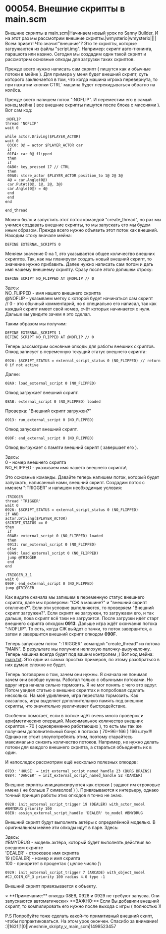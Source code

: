 # 00054. Внешние скрипты в main.scm

Внешние скрипты в main.scm|Начинаем новый урок по Sanny Builder. И на этот раз мы рассмотрим внешние скрипты.|wmysterio|wmysterio||||Всем привет! Что значит"внешние"? Это те скрипты, которые загружаются из файлы "script.img". Например: скрипт авто-тюнинга, парашюта или казино. Сегодня мы создадим один такой скрипт и рассмотрим основные опкоды для загрузки таких скриптов.

Прежде всего нужно написать сам скрипт ( пишутся как и обычные потоки в мейне ). Для примера у меня будет внешний скрипт, суть которого заключается в том, что когда машина игрока перевернута, то при нажатии кнопки CTRL\` машина будет перекидываться обратно на колёса.

Прежде всего напишем поток ":NOFLIP". И переместим его в самый конец мейна ( все внешние скрипты пишутся после блока с миссиями ). Вот сам код:

```
:NOFLIP
thread 'NOFLIP'
wait 0

while actor.Driving($PLAYER_ACTOR)
wait 0
 03C0: 0@ = actor $PLAYER_ACTOR car
 if
 01F4: car 0@ flipped
 then
 if
 0AB0: key_pressed 17 // CTRL
 then
 00A0: store_actor $PLAYER_ACTOR position_to 1@ 2@ 3@
 4@ = car.Angle(0@)
 car.PutAt(0@, 1@, 2@, 3@)
 car.Angle(0@) = 4@
 end
 end
end

end_thread
```

Можно было и запустить этот поток командой "create\_thread", но раз мы учимся создавать внешние скрипты, то мы запускать его мы будем иным образом. Прежде всего нужно объявить этот поток как внешний. Находим стоку вначале мейна:

```
DEFINE EXTERNAL_SCRIPTS 0
```

Меняем значение 0 на 1, это указывается общее количество внешних скриптов. Так, как мы планируем создать новый внешний скрипт, то значение нужно прибавить. Далее нужно написать сам потом и дать имя нашему внешнему скрипту. Сразу после этого допишем строку:

```
DEFINE SCRIPT NO_FLIPPED AT @NOFLIP // 0
```

Здесь:\
NO\_FLIPPED - имя нашего внешнего скрипта\
@NOFLIP - указываем метку с которой будет начинаться сам скрипт\
// 0 - это обычный комментарий, но я специально его написал, так как каждый скрипт имеет свой номер, счёт которых начинается с нуля. Дальше вы увидите зачем я это сделал.

Таким образом мы получим:

```
DEFINE EXTERNAL_SCRIPTS 1
DEFINE SCRIPT NO_FLIPPED AT @NOFLIP // 0
```

Теперь рассмотрим основные опкоды для работы внешних скриптов. Опкод записует в переменную текущий статус внешнего скрипта:

```
0926: $SCRIPT_STATUS = external_script_status 0 (NO_FLIPPED) // return 0 if not active
```

Далее:

```
08A9: load_external_script 0 (NO_FLIPPED)
```

Опкод загружает внешний скрипт.

```
08AB: external_script 0 (NO_FLIPPED) loaded
```

Проверка: "Внешний скрипт загружен?"

```
0913: run_external_script 0 (NO_FLIPPED)
```

Опкод запускает внешний скрипт.

```
090F: end_external_script 0 (NO_FLIPPED)
```

Опкод выгружает с памяти внешний скрипт ( завершает его ).

Здесь:\
0 - номер внешнего скрипта\
NO\_FLIPPED - указываем имя нашего внешнего скрипта\


Это основные команды. Давайте теперь напишем поток, который будет запускать, написанный нами, внешний скрипт. Создадим поток с именем ":TRIGGER" и напишем необходимые условия:

```
:TRIGGER
thread 'TRIGGER'
wait 0
0926: $SCRIPT_STATUS = external_script_status 0 (NO_FLIPPED)
if AND
actor.Driving($PLAYER_ACTOR)
$SCRIPT_STATUS == 0
then
 if
 08AB: external_script 0 (NO_FLIPPED) loaded
 then
 0913: run_external_script 0 (NO_FLIPPED)
 else
 08A9: load_external_script 0 (NO_FLIPPED)
 jump @TRIGGER
 end
end

:TRIGGER_3_1
wait 0
090F: end_external_script 0 (NO_FLIPPED)
jump @TRIGGER
```

Как видите сначала мы запишем в переменную статус внешнего скрипта, дале мы проверяем: "СЖ в машине?" и "внешний скрипт отключен?". Если эти условие выполняются, то проверяем "Внешний скрипт загружен?". Если скрипт не загружен, то загружаем его, и так дальше, пока скрипт всё таки не загрузится. После загрузки идёт старт внешнего скрипта опкодом **0913**. Дальше игра ждёт окончания потока ":NOFLIP". То есть, когда СЖ выйдет с тачки, то поток завершится, а затем и завершится внешний скрипт опкодом **090F**.

Теперь запускаем поток ":TRIGGER" командой "create\_thread" из потока "MAIN". В результате мы получили неплохую палочку-выручалочку. Теперь машина всегда будет под вашим контролем ;) Вот код мейна: [main.txt](../data\_base/sa/EXTERNAL.txt). Это один из самых простых примеров, по этому разобраться в них думаю сложно не будет.

Теперь поговорим о том, зачем они нужны. Я сначала не понимал зачем они вообще нужны. Работал только с обычными потоками. Но вдруг игра начала сильно тормозить. Я не мог понять с чего это вдруг. Потом увидел статью о внешних скриптах и попробовал сделать несколько. На моё удивление, игра перестала тормозить. Как оказалось, игра выделяет дополнительную память под внешние скрипты, что значительно увеличивает быстродействие.

Особенно помогает, если в потоке идёт очень много проверок и арифметических операций. Максимальное количество внешних скриптов - 70 ( одновременно работающих ), то есть мы так же получаем дополнительный бонус в потоках ( 70+96=166 ) 166 штук!!! Однако не стоит злоупотреблять этим, поэтому старайтесь максимально снизить количество потоков. Например, не нужно делать потоки для каждого внешнего скрипта, а стараться объединять их в один.

И напоследок рассмотрим ещё несколько полезных опкодов:

```
07D3: 'HOUSE' = init_external_script_named_handle 23 (BURG_BRAINS)
0884: 'DANCER' = init_external_script_named_handle 52 (DANCER)
```

Внешние скрипты инициализируются как строки ( задают им строковые имена ( не больше 7 символов! ) ). Привязываются к интерьеру, однако точный принцип работы этих опкодов я точно не знаю.

```
0928: init_external_script_trigger 19 (DEALER) with_actor_model #BMYDRUG priority 100
08E8: assign_external_script_handle 'DEALER' to_model #BMYDRUG
```

Внешний скрипт будут выполнять актёры с определённой моделью. В оригинальном мейне эти опкоды идут в паре. Здесь:

Здесь:\
\#BMYDRUG - модель актёра, который будет выполнять действия во внешнем скрипте\
'DEALER' - строковое имя скрипта\
19 (DEALER) - номер и имя скрипта\
100 - приоритет в процентах ( целое число )\


```
0929: init_external_script_trigger 7 (ARCADE) with_object_model #CJ_COIN_OP_3 priority 100 radius 4.0 type -1
```

Внешний скрипт привязывается к объекту.

× \*\*Примечание:\*\* опкоды 08E8, 0928 и 0929 не требуют запуска. Они запускаются автоматически× \*\*ВАЖНО:\*\* Если Вы добавили внешний скрипт, то компилировать его нужно после выхода с игры ( полностью )!

P.S Попробуйте тоже сделать какой-то примитивный внешний скипт, чтобы попрактиковаться. На этом урок окончен. Спасибо за внимание! :)|1621|1|0||vneshnie\_skripty\_v\_main\_scm|1499523457
